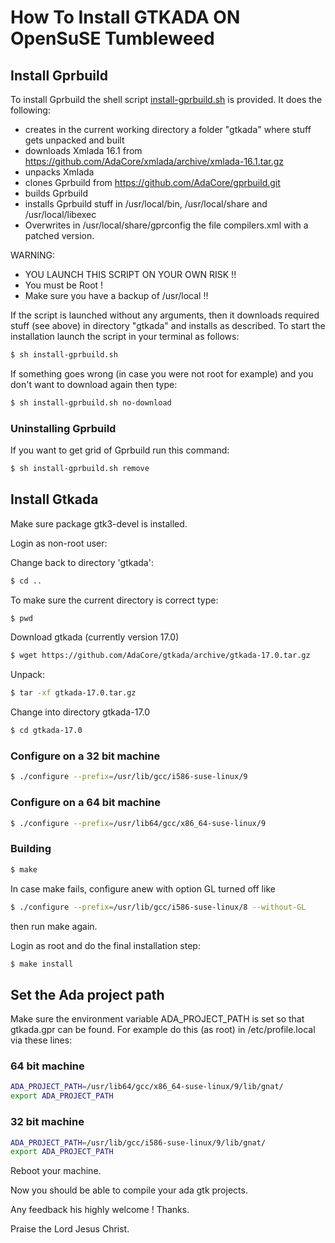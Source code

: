 # How To Install GTKADA ON OpenSuSE Tumbleweed

## Install Gprbuild
To install Gprbuild the shell script [install-gprbuild.sh](install-gprbuild.sh) is provided.
It does the following:
- creates in the current working directory a folder "gtkada" where stuff gets unpacked and built
- downloads Xmlada 16.1 from https://github.com/AdaCore/xmlada/archive/xmlada-16.1.tar.gz
- unpacks Xmlada
- clones Gprbuild from https://github.com/AdaCore/gprbuild.git
- builds Gprbuild
- installs Gprbuild stuff in /usr/local/bin, /usr/local/share and /usr/local/libexec
- Overwrites in /usr/local/share/gprconfig the file compilers.xml with a patched version.

WARNING: 
- YOU LAUNCH THIS SCRIPT ON YOUR OWN RISK !!
- You must be Root !
- Make sure you have a backup of /usr/local !!

If the script is launched without any arguments, then it downloads required stuff (see above) in
directory "gtkada" and installs as described. 
To start the installation launch the script in your terminal as follows:

```sh
$ sh install-gprbuild.sh
```

If something goes wrong (in case you were not root for example) and you don't 
want to download again then type:

```sh
$ sh install-gprbuild.sh no-download
```

### Uninstalling Gprbuild
If you want to get grid of Gprbuild run this command:
```sh
$ sh install-gprbuild.sh remove
```


## Install Gtkada

Make sure package gtk3-devel is installed.

Login as non-root user:

Change back to directory 'gtkada':

```sh
$ cd ..
```

To make sure the current directory is correct type:

```sh
$ pwd
```


Download gtkada (currently version 17.0)

```sh
$ wget https://github.com/AdaCore/gtkada/archive/gtkada-17.0.tar.gz
```

Unpack:

```sh
$ tar -xf gtkada-17.0.tar.gz
```

Change into directory gtkada-17.0

```sh
$ cd gtkada-17.0
```


### Configure on a 32 bit machine
```sh
$ ./configure --prefix=/usr/lib/gcc/i586-suse-linux/9
```

### Configure on a 64 bit machine
```sh
$ ./configure --prefix=/usr/lib64/gcc/x86_64-suse-linux/9
```

### Building
```sh
$ make
```

In case make fails, configure anew with option GL turned off like
```sh
$ ./configure --prefix=/usr/lib/gcc/i586-suse-linux/8 --without-GL
```

then run make again.

Login as root and do the final installation step:

```sh
$ make install
```


## Set the Ada project path

Make sure the environment variable ADA_PROJECT_PATH is set so that
gtkada.gpr can be found. For example do this (as root) in /etc/profile.local via these
lines:

### 64 bit machine
```sh
ADA_PROJECT_PATH=/usr/lib64/gcc/x86_64-suse-linux/9/lib/gnat/
export ADA_PROJECT_PATH
```

### 32 bit machine
```sh
ADA_PROJECT_PATH=/usr/lib/gcc/i586-suse-linux/9/lib/gnat/
export ADA_PROJECT_PATH
```

Reboot your machine.

Now you should be able to compile your ada gtk projects.

Any feedback his highly welcome ! Thanks.

Praise the Lord Jesus Christ.
